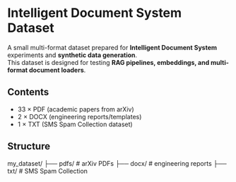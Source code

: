 # Intelligent Document System Dataset

A small multi-format dataset prepared for **Intelligent Document System** experiments and **synthetic data generation**.  
This dataset is designed for testing **RAG pipelines, embeddings, and multi-format document loaders**.

## Contents
- 33 × PDF (academic papers from arXiv)
- 2 × DOCX (engineering reports/templates)
- 1 × TXT (SMS Spam Collection dataset)

## Structure

my_dataset/
├── pdfs/ # arXiv PDFs
├── docx/ # engineering reports
├── txt/ # SMS Spam Collection
